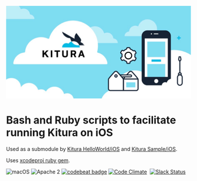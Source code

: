 ![Kitura Builder for iOS](https://raw.githubusercontent.com/IBM-Swift/Kitura-Builder-iOS/master/Documentation/KituraIOSSoftwareEngineering_1024X512.png)

# Bash and Ruby scripts to facilitate running Kitura on iOS
Used as a submodule by [Kitura HelloWorld/iOS](https://github.com/IBM-Swift/Kitura-HelloWorld-iOS) and [Kitura Sample/iOS](https://github.com/IBM-Swift/Kitura-Sample-iOS).

Uses [xcodeproj ruby gem](https://github.com/cocoapods/xcodeproj).

![macOS](https://img.shields.io/badge/os-macOS-green.svg?style=flat)
![Apache 2](https://img.shields.io/badge/license-Apache2-blue.svg?style=flat)
[![codebeat badge](https://codebeat.co/badges/bdbb3830-206d-401a-8e1d-24f879256e61)](https://codebeat.co/projects/github-com-ibm-swift-kitura-builder-ios-master)
[![Code Climate](https://codeclimate.com/github/IBM-Swift/Kitura-Builder-iOS/badges/gpa.svg)](https://codeclimate.com/github/IBM-Swift/Kitura-Builder-iOS)
&nbsp;[![Slack Status](http://swift-at-ibm-slack.mybluemix.net/badge.svg)](http://swift-at-ibm-slack.mybluemix.net/)
